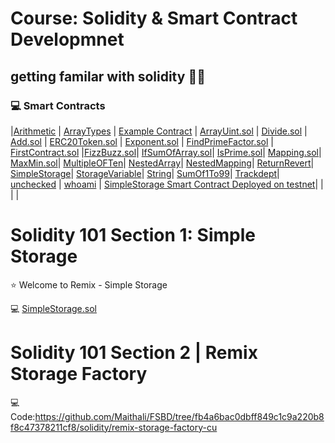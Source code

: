 # Course: Solidity & Smart Contract Developmnet

## getting familar with solidity 👩‍💻

### 💻 Smart Contracts

|[Arithmetic](./Arithematic.sol) |
[ArrayTypes](./ArrayTypes.sol) |
[Example Contract](./ExampleContract.sol) |
[ArrayUint.sol](./ArrayUint.sol)
|
[Divide.sol](./Divide.sol) |
[Add.sol](./Add.sol) |
[ERC20Token.sol](./ERC20Token.sol) |
[Exponent.sol](./Exponent.sol) |
[FindPrimeFactor.sol](./FIndPrimeFactor.sol) |
[FirstContract.sol](./firstContract.sol) |[FizzBuzz.sol](./FizzBuzz.sol)|
[IfSumOfArray.sol](./IfSumOfArray.sol)|
[IsPrime.sol](./IsPrime.sol)|
[Mapping.sol](./Mapping.sol)|
[MaxMin.sol](./MaxMin.sol)|
[MultipleOFTen](./MultipleofTen.sol)|
[NestedArray](./NestedArray.sol)|
[NestedMapping](./NestedMapping.sol)|
[ReturnRevert](./ReturnRevert.sol)|
[SimpleStorage](./SimpleStorage.sol)|
[StorageVariable](./StorageVariable.sol)|
[String](./String.sol)|
[SumOf1To99](./sumOf1to99.sol)|
[Trackdept](./Trackdept.sol)|
[unchecked](./unchecked.sol) |
[whoami](./whoami.sol) |
[SimpleStorage Smart Contract Deployed on testnet](./SimpleStorage.sol)|
[]()|
[]()|
[]()|

# Solidity 101 Section 1: Simple Storage

⭐️ Welcome to Remix - Simple Storage

💻 [SimpleStorage.sol](./SimpleStorage.sol)

# Solidity 101 Section 2 | Remix Storage Factory

💻 Code:https://github.com/Maithali/FSBD/tree/fb4a6bac0dbff849c1c9a220b8f8c47378211cf8/solidity/remix-storage-factory-cu
